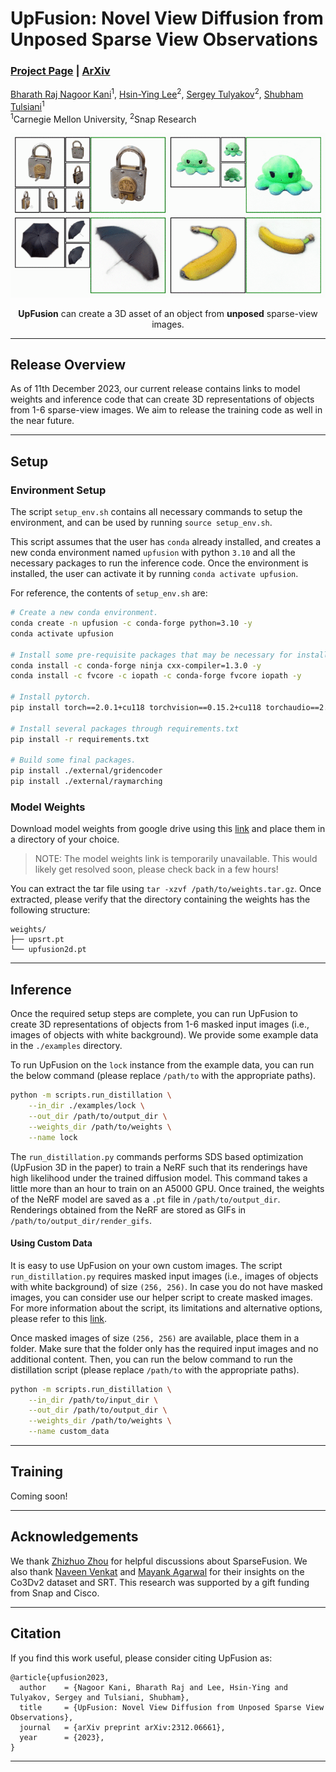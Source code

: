 # UpFusion: Novel View Diffusion from Unposed Sparse View Observations

### [Project Page](https://upfusion3d.github.io/) | [ArXiv](https://arxiv.org/abs/2312.06661)

[Bharath Raj Nagoor Kani](https://bharathrajn.com/)<sup>1</sup>, [Hsin-Ying Lee](http://hsinyinglee.com/)<sup>2</sup>, [Sergey Tulyakov](http://www.stulyakov.com/)<sup>2</sup>, [Shubham Tulsiani](https://shubhtuls.github.io/)<sup>1</sup> <br/>
<sup>1</sup>Carnegie Mellon University, <sup>2</sup>Snap Research

<p align="center">
  <img src="media/teaser_gif.gif" alt="teaser_gif" />
</p>

<p align="center"> <b>UpFusion</b> can create a 3D asset of an object from <b>unposed</b> sparse-view images. </p>

---

## Release Overview

As of 11th December 2023, our current release contains links to model weights and inference code that can create 3D representations of objects from 1-6 sparse-view images. We aim to release the training code as well in the near future.

---

## Setup

### Environment Setup

The script `setup_env.sh` contains all necessary commands to setup the environment, and can be used by running `source setup_env.sh`. 

This script assumes that the user has `conda` already installed, and creates a new conda environment named `upfusion` with python `3.10` and all the necessary packages to run the inference code. Once the environment is installed, the user can activate it by running `conda activate upfusion`.

For reference, the contents of `setup_env.sh` are:

```bash
# Create a new conda environment.
conda create -n upfusion -c conda-forge python=3.10 -y
conda activate upfusion

# Install some pre-requisite packages that may be necessary for installing some downstream packages.
conda install -c conda-forge ninja cxx-compiler=1.3.0 -y
conda install -c fvcore -c iopath -c conda-forge fvcore iopath -y

# Install pytorch.
pip install torch==2.0.1+cu118 torchvision==0.15.2+cu118 torchaudio==2.0.2+cu118 --index-url https://download.pytorch.org/whl/cu118

# Install several packages through requirements.txt
pip install -r requirements.txt

# Build some final packages.
pip install ./external/gridencoder
pip install ./external/raymarching

```

### Model Weights

Download model weights from google drive using this [link](#TODO) and place them in a directory of your choice.

> NOTE: The model weights link is temporarily unavailable. This would likely get resolved soon, please check back in a few hours!

You can extract the tar file using `tar -xzvf /path/to/weights.tar.gz`. Once extracted, please verify that the directory containing the weights has the following structure:

```
weights/
├── upsrt.pt
└── upfusion2d.pt
```

---

## Inference

Once the required setup steps are complete, you can run UpFusion to create 3D representations of objects from 1-6 masked input images (i.e., images of objects with white background). We provide some example data in the `./examples` directory.

To run UpFusion on the `lock` instance from the example data, you can run the below command (please replace `/path/to` with the appropriate paths).

```bash
python -m scripts.run_distillation \
	--in_dir ./examples/lock \
	--out_dir /path/to/output_dir \
	--weights_dir /path/to/weights \
	--name lock
```

The `run_distillation.py` commands performs SDS based optimization (UpFusion 3D in the paper) to train a NeRF such that its renderings have high likelihood under the trained diffusion model. This command takes a little more than an hour to train on an A5000 GPU. Once trained, the weights of the NeRF model are saved as a `.pt` file in `/path/to/output_dir`. Renderings obtained from the NeRF are stored as GIFs in `/path/to/output_dir/render_gifs`.

#### Using Custom Data

It is easy to use UpFusion on your own custom images. The script `run_distillation.py` requires masked input images (i.e., images of objects with white background) of size `(256, 256)`. In case you do not have masked images, you can consider use our helper script to create masked images. For more information about the script, its limitations and alternative options, please refer to this [link](docs/extracting_masks.md). 

Once masked images of size `(256, 256)` are available, place them in a folder. Make sure that the folder only has the required input images and no additional content. Then, you can run the below command to run the distillation script (please replace `/path/to` with the appropriate paths).

```bash
python -m scripts.run_distillation \
	--in_dir /path/to/input_dir \
	--out_dir /path/to/output_dir \
	--weights_dir /path/to/weights \
	--name custom_data
```

---

## Training

Coming soon!

---

## Acknowledgements

We thank [Zhizhuo Zhou](https://www.zhiz.dev/) for helpful discussions about SparseFusion. We also thank [Naveen Venkat](https://serverprocessor.wordpress.com/) and [Mayank Agarwal](https://mayankgrwl97.github.io/) for their insights on the Co3Dv2 dataset and SRT. This research was supported by a gift funding from Snap and Cisco.

---

## Citation

If you find this work useful, please consider citing UpFusion as:

```
@article{upfusion2023,
  author    = {Nagoor Kani, Bharath Raj and Lee, Hsin-Ying and Tulyakov, Sergey and Tulsiani, Shubham},
  title     = {UpFusion: Novel View Diffusion from Unposed Sparse View Observations},
  journal   = {arXiv preprint arXiv:2312.06661},
  year      = {2023},
}
```

--- 